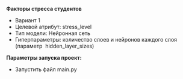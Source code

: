 **Факторы стресса студентов**

- Вариант 1 
- Целевой атрибут: stress_level
- Тип модели: Нейронная сеть
- Гиперпараметры: количество слоев и нейронов каждого слоя (параметр  hidden_layer_sizes)

**Параметры запуска проект:**
- Запустить файл main.py
